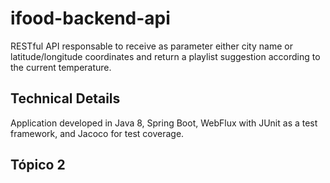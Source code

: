 # ifood-backend-api

RESTful API responsable to receive as parameter either city name or latitude/longitude coordinates and return a playlist suggestion according to the current temperature.

## Technical Details

Application developed in Java 8, Spring Boot, WebFlux with JUnit as a test framework, and Jacoco for test coverage.

## Tópico 2
